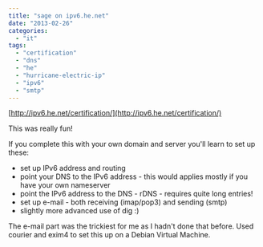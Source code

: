 ```yaml
---
title: "sage on ipv6.he.net"
date: "2013-02-26"
categories: 
  - "it"
tags: 
  - "certification"
  - "dns"
  - "he"
  - "hurricane-electric-ip"
  - "ipv6"
  - "smtp"
---
```


[http://ipv6.he.net/certification/](http://ipv6.he.net/certification/)

This was really fun!

If you complete this with your own domain and server you'll learn to set up these:

- set up IPv6 address and routing
- point your DNS to the IPv6 address - this would applies mostly if you have your own nameserver
- point the IPv6 address to the DNS - rDNS - requires quite long entries!
- set up e-mail - both receiving (imap/pop3) and sending (smtp)
- slightly more advanced use of dig :)

The e-mail part was the trickiest for me as I hadn't done that before. Used courier and exim4 to set this up on a Debian Virtual Machine.
